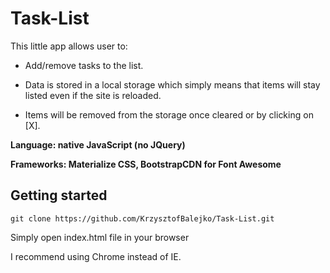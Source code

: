 # Task-List

This little app allows user to:

* Add/remove tasks to the list.

* Data is stored in a local storage which simply means that items will stay listed even if the site is reloaded.

* Items will be removed from the storage once cleared or by clicking on [X].


**Language: native JavaScript (no JQuery)**

**Frameworks: Materialize CSS, BootstrapCDN for Font Awesome**


## Getting started

`git clone https://github.com/KrzysztofBalejko/Task-List.git`

 Simply open index.html file in your browser

 I recommend using Chrome instead of IE.

